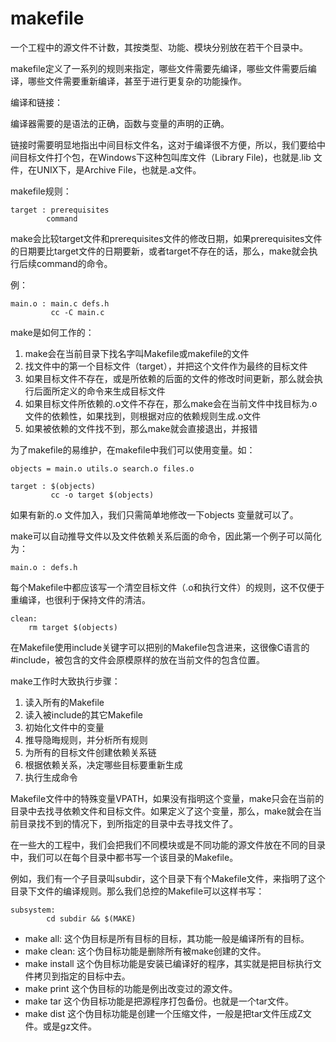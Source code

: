 # makefile

一个工程中的源文件不计数，其按类型、功能、模块分别放在若干个目录中。

makefile定义了一系列的规则来指定，哪些文件需要先编译，哪些文件需要后编译，哪些文件需要重新编译，甚至于进行更复杂的功能操作。

编译和链接：

编译器需要的是语法的正确，函数与变量的声明的正确。

链接时需要明显地指出中间目标文件名，这对于编译很不方便，所以，我们要给中间目标文件打个包，在Windows下这种包叫库文件（Library File)，也就是.lib 文件，在UNIX下，是Archive File，也就是.a文件。

makefile规则：
```
target : prerequisites
        command
```

make会比较target文件和prerequisites文件的修改日期，如果prerequisites文件的日期要比target文件的日期要新，或者target不存在的话，那么，make就会执行后续command的命令。

例：
```
main.o : main.c defs.h
         cc -C main.c
```

make是如何工作的：
1. make会在当前目录下找名字叫Makefile或makefile的文件
2. 找文件中的第一个目标文件（target），并把这个文件作为最终的目标文件
3. 如果目标文件不存在，或是所依赖的后面的文件的修改时间更新，那么就会执行后面所定义的命令来生成目标文件
4. 如果目标文件所依赖的.o文件不存在，那么make会在当前文件中找目标为.o文件的依赖性，如果找到，则根据对应的依赖规则生成.o文件
5. 如果被依赖的文件找不到，那么make就会直接退出，并报错

为了makefile的易维护，在makefile中我们可以使用变量。如：

```
objects = main.o utils.o search.o files.o

target : $(objects)
         cc -o target $(objects)
```

如果有新的.o 文件加入，我们只需简单地修改一下objects 变量就可以了。

make可以自动推导文件以及文件依赖关系后面的命令，因此第一个例子可以简化为：
```
main.o : defs.h
```

每个Makefile中都应该写一个清空目标文件（.o和执行文件）的规则，这不仅便于重编译，也很利于保持文件的清洁。

```
clean:
    rm target $(objects)
```

在Makefile使用include关键字可以把别的Makefile包含进来，这很像C语言的#include，被包含的文件会原模原样的放在当前文件的包含位置。

make工作时大致执行步骤：
1. 读入所有的Makefile
2. 读入被include的其它Makefile
3. 初始化文件中的变量
4. 推导隐晦规则，并分析所有规则
5. 为所有的目标文件创建依赖关系链
6. 根据依赖关系，决定哪些目标要重新生成
7. 执行生成命令

Makefile文件中的特殊变量VPATH，如果没有指明这个变量，make只会在当前的目录中去找寻依赖文件和目标文件。如果定义了这个变量，那么，make就会在当前目录找不到的情况下，到所指定的目录中去寻找文件了。


在一些大的工程中，我们会把我们不同模块或是不同功能的源文件放在不同的目录中，我们可以在每个目录中都书写一个该目录的Makefile。

例如，我们有一个子目录叫subdir，这个目录下有个Makefile文件，来指明了这个目录下文件的编译规则。那么我们总控的Makefile可以这样书写：

```
subsystem:
        cd subdir && $(MAKE)
```

- make all:
    这个伪目标是所有目标的目标，其功能一般是编译所有的目标。
- make clean:
    这个伪目标功能是删除所有被make创建的文件。
- make install
    这个伪目标功能是安装已编译好的程序，其实就是把目标执行文件拷贝到指定的目标中去。
- make print
    这个伪目标的功能是例出改变过的源文件。
- make tar
    这个伪目标功能是把源程序打包备份。也就是一个tar文件。
- make dist
    这个伪目标功能是创建一个压缩文件，一般是把tar文件压成Z文件。或是gz文件。